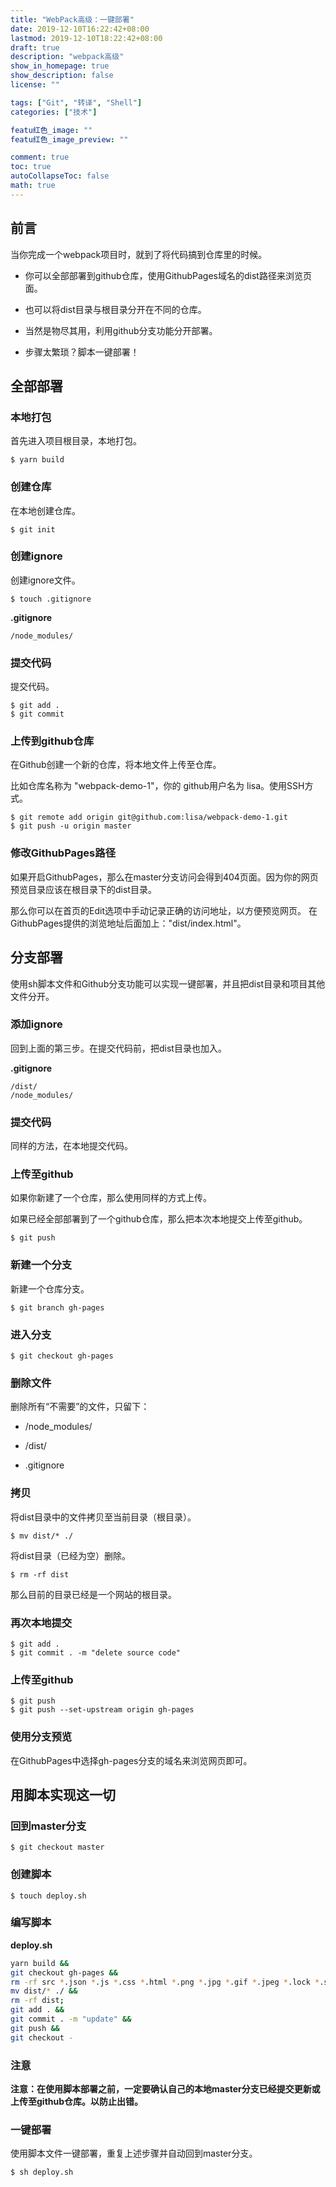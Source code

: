 ```yaml
---
title: "WebPack高级：一键部署"
date: 2019-12-10T16:22:42+08:00
lastmod: 2019-12-10T18:22:42+08:00
draft: true
description: "webpack高级"
show_in_homepage: true
show_description: false
license: ""

tags: ["Git", "转译", "Shell"]
categories: ["技术"]

featu红色_image: ""
featu红色_image_preview: ""

comment: true
toc: true
autoCollapseToc: false
math: true
---
```


## 前言

当你完成一个webpack项目时，就到了将代码搞到仓库里的时候。

- 你可以全部部署到github仓库，使用GithubPages域名的dist路径来浏览页面。

- 也可以将dist目录与根目录分开在不同的仓库。

- 当然是物尽其用，利用github分支功能分开部署。

- 步骤太繁琐？脚本一键部署！

## 全部部署

### 本地打包

首先进入项目根目录，本地打包。

```shell
$ yarn build
```

### 创建仓库

在本地创建仓库。

```shell
$ git init
```

### 创建ignore

创建ignore文件。

```shell
$ touch .gitignore
```

**.gitignore**

```
/node_modules/
```

### 提交代码

提交代码。

```shell
$ git add .
$ git commit
```

### 上传到github仓库

在Github创建一个新的仓库，将本地文件上传至仓库。

比如仓库名称为 "webpack-demo-1"，你的 github用户名为 lisa。使用SSH方式。

```shell
$ git remote add origin git@github.com:lisa/webpack-demo-1.git
$ git push -u origin master
```

### 修改GithubPages路径

如果开启GithubPages，那么在master分支访问会得到404页面。因为你的网页预览目录应该在根目录下的dist目录。

那么你可以在首页的Edit选项中手动记录正确的访问地址，以方便预览网页。
在GithubPages提供的浏览地址后面加上："dist/index.html"。

## 分支部署

使用sh脚本文件和Github分支功能可以实现一键部署，并且把dist目录和项目其他文件分开。

### 添加ignore

回到上面的第三步。在提交代码前，把dist目录也加入。

**.gitignore**

```
/dist/
/node_modules/
```

### 提交代码

同样的方法，在本地提交代码。

### 上传至github

如果你新建了一个仓库，那么使用同样的方式上传。

如果已经全部部署到了一个github仓库，那么把本次本地提交上传至github。

```shell
$ git push
```

### 新建一个分支

新建一个仓库分支。

```shell
$ git branch gh-pages
```

### 进入分支

```shell
$ git checkout gh-pages
```

### 删除文件

删除所有“不需要”的文件，只留下：

- /node_modules/

- /dist/

- .gitignore

### 拷贝

将dist目录中的文件拷贝至当前目录（根目录）。

```shell
$ mv dist/* ./
```

将dist目录（已经为空）删除。

```shell
$ rm -rf dist
```

那么目前的目录已经是一个网站的根目录。

### 再次本地提交

```shell
$ git add .
$ git commit . -m "delete source code"
```

### 上传至github

```shell
$ git push
$ git push --set-upstream origin gh-pages
```

### 使用分支预览

在GithubPages中选择gh-pages分支的域名来浏览网页即可。

## 用脚本实现这一切

### 回到master分支

```shell
$ git checkout master
```

### 创建脚本

```shell
$ touch deploy.sh
```

### 编写脚本

**deploy.sh**

```sh
yarn build &&
git checkout gh-pages &&
rm -rf src *.json *.js *.css *.html *.png *.jpg *.gif *.jpeg *.lock *.sh &&
mv dist/* ./ &&
rm -rf dist;
git add . &&
git commit . -m "update" &&
git push &&
git checkout -
```

### 注意

**注意：在使用脚本部署之前，一定要确认自己的本地master分支已经提交更新或上传至github仓库。以防止出错。**

### 一键部署

使用脚本文件一键部署，重复上述步骤并自动回到master分支。

```shell
$ sh deploy.sh
```
